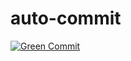 # auto-commit
[![Green Commit](https://github.com/nandocoeg/auto-commit/actions/workflows/bot.yml/badge.svg)](https://github.com/nandocoeg/auto-commit/actions/workflows/bot.yml)
